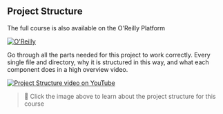 ## Project Structure
The full course is also available on the O'Reilly Platform

[![O'Reilly](https://learning.oreilly.com/covers/urn:orm:video:50135VIDEOPAIML/400w/)](https://learning.oreilly.com/videos/deploying-containers-to/50135VIDEOPAIML/ "Deploy Containerized Apps on Azure")

Go through all the parts needed for this project to work correctly. Every single file and directory, why it is structured in this way, and what each component does in a high overview video.

[![Project Structure video on YouTube](https://img.youtube.com/vi/bSw_elmGrew/0.jpg)](https://youtu.be/bSw_elmGrew "Project Structure of a containerized app- Click to Watch!")
> 🎥 Click the image above to learn about the project structure for this course

